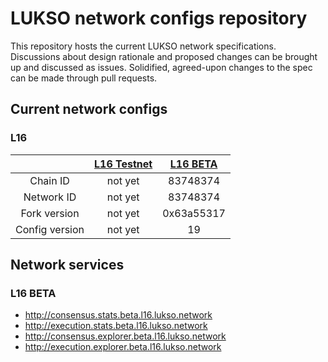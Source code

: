 # LUKSO network configs repository

This repository hosts the current LUKSO network specifications. Discussions about design rationale and proposed changes can be brought up and discussed as issues. Solidified, agreed-upon changes to the spec can be made through pull requests.

## Current network configs
 

### L16

|                | [L16 Testnet](l16/tesnet) | [L16 BETA](l16/beta) |
|:--------------:| :-------------------------:|:--------------------:|
|    Chain ID    |             not yet    |       83748374       |
|   Network ID   |        not yet         |         83748374         |
|  Fork version  |        not yet         |      0x63a55317      |
| Config version |        not yet         |          19          | 
 


## Network services
 
### L16 BETA

* http://consensus.stats.beta.l16.lukso.network
* http://execution.stats.beta.l16.lukso.network
* http://consensus.explorer.beta.l16.lukso.network
* http://execution.explorer.beta.l16.lukso.network 
